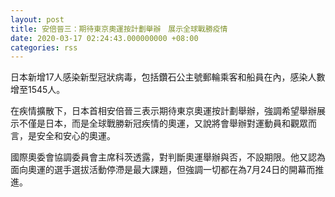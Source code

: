 ```yaml
---
layout: post
title: 安倍晉三：期待東京奧運按計劃舉辦　展示全球戰勝疫情
date: 2020-03-17 02:24:43.000000000 +08:00
categories: rss
---
```


日本新增17人感染新型冠狀病毒，包括鑽石公主號郵輪乘客和船員在內，感染人數增至1545人。

在疾情擴散下，日本首相安倍晉三表示期待東京奧運按計劃舉辦，強調希望舉辦展示不僅是日本，而是全球戰勝新冠疾情的奧運，又說將會舉辦對運動員和觀眾而言，是安全和安心的奧運。

國際奧委會協調委員會主席科茨透露，對判斷奧運舉辦與否，不設期限。他又認為面向奧運的選手選拔活動停滯是最大課題，但強調一切都在為7月24日的開幕而推進。
